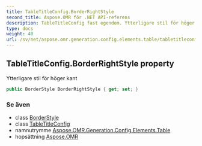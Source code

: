 ```yaml
---
title: TableTitleConfig.BorderRightStyle
second_title: Aspose.OMR för .NET API-referens
description: TableTitleConfig fast egendom. Ytterligare stil för höger kant
type: docs
weight: 40
url: /sv/net/aspose.omr.generation.config.elements.table/tabletitleconfig/borderrightstyle/
---
```

## TableTitleConfig.BorderRightStyle property

Ytterligare stil för höger kant

```csharp
public BorderStyle BorderRightStyle { get; set; }
```

### Se även

* class [BorderStyle](../../../aspose.omr.generation.config/borderstyle/)
* class [TableTitleConfig](../)
* namnutrymme [Aspose.OMR.Generation.Config.Elements.Table](../../tabletitleconfig/)
* hopsättning [Aspose.OMR](../../../)


